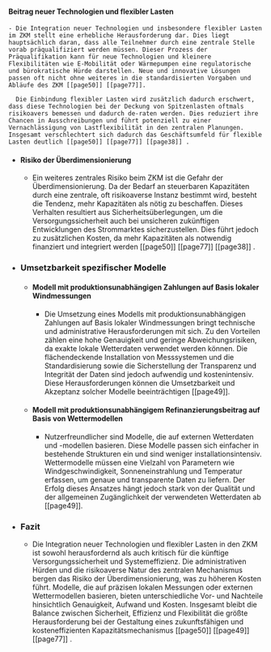 #### Beitrag neuer Technologien und flexibler Lasten
	- Die Integration neuer Technologien und insbesondere flexibler Lasten im ZKM stellt eine erhebliche Herausforderung dar. Dies liegt hauptsächlich daran, dass alle Teilnehmer durch eine zentrale Stelle vorab präqualifiziert werden müssen. Dieser Prozess der Präqualifikation kann für neue Technologien und kleinere Flexibilitäten wie E-Mobilität oder Wärmepumpen eine regulatorische und bürokratische Hürde darstellen. Neue und innovative Lösungen passen oft nicht ohne weiteres in die standardisierten Vorgaben und Abläufe des ZKM [[page50]] [[page77]].
	  
	  Die Einbindung flexibler Lasten wird zusätzlich dadurch erschwert, dass diese Technologien bei der Deckung von Spitzenlasten oftmals risikoavers bemessen und dadurch de-raten werden. Dies reduziert ihre Chancen in Ausschreibungen und führt potenziell zu einer Vernachlässigung von Lastflexibilität in den zentralen Planungen. Insgesamt verschlechtert sich dadurch das Geschäftsumfeld für flexible Lasten deutlich [[page50]] [[page77]] [[page38]] .
- #### Risiko der Überdimensionierung
	- Ein weiteres zentrales Risiko beim ZKM ist die Gefahr der Überdimensionierung. Da der Bedarf an steuerbaren Kapazitäten durch eine zentrale, oft risikoaverse Instanz bestimmt wird, besteht die Tendenz, mehr Kapazitäten als nötig zu beschaffen. Dieses Verhalten resultiert aus Sicherheitsüberlegungen, um die Versorgungssicherheit auch bei unsicheren zukünftigen Entwicklungen des Strommarktes sicherzustellen. Dies führt jedoch zu zusätzlichen Kosten, da mehr Kapazitäten als notwendig finanziert und integriert werden [[page50]] [[page77]] [[page38]] .
- ### Umsetzbarkeit spezifischer Modelle
	- #### Modell mit produktionsunabhängigen Zahlungen auf Basis lokaler Windmessungen
		- Die Umsetzung eines Modells mit produktionsunabhängigen Zahlungen auf Basis lokaler Windmessungen bringt technische und administrative Herausforderungen mit sich. Zu den Vorteilen zählen eine hohe Genauigkeit und geringe Abweichungsrisiken, da exakte lokale Wetterdaten verwendet werden können. Die flächendeckende Installation von Messsystemen und die Standardisierung sowie die Sicherstellung der Transparenz und Integrität der Daten sind jedoch aufwendig und kostenintensiv. Diese Herausforderungen können die Umsetzbarkeit und Akzeptanz solcher Modelle beeinträchtigen [[page49]].
	- #### Modell mit produktionsunabhängigem Refinanzierungsbeitrag auf Basis von Wettermodellen
		- Nutzerfreundlicher sind Modelle, die auf externen Wetterdaten und -modellen basieren. Diese Modelle passen sich einfacher in bestehende Strukturen ein und sind weniger installationsintensiv. Wettermodelle müssen eine Vielzahl von Parametern wie Windgeschwindigkeit, Sonneneinstrahlung und Temperatur erfassen, um genaue und transparente Daten zu liefern. Der Erfolg dieses Ansatzes hängt jedoch stark von der Qualität und der allgemeinen Zugänglichkeit der verwendeten Wetterdaten ab [[page49]].
- ### Fazit
	- Die Integration neuer Technologien und flexibler Lasten in den ZKM ist sowohl herausfordernd als auch kritisch für die künftige Versorgungssicherheit und Systemeffizienz. Die administrativen Hürden und die risikoaverse Natur des zentralen Mechanismus bergen das Risiko der Überdimensionierung, was zu höheren Kosten führt. Modelle, die auf präzisen lokalen Messungen oder externen Wettermodellen basieren, bieten unterschiedliche Vor- und Nachteile hinsichtlich Genauigkeit, Aufwand und Kosten. Insgesamt bleibt die Balance zwischen Sicherheit, Effizienz und Flexibilität die größte Herausforderung bei der Gestaltung eines zukunftsfähigen und kosteneffizienten Kapazitätsmechanismus [[page50]] [[page49]] [[page77]] .
